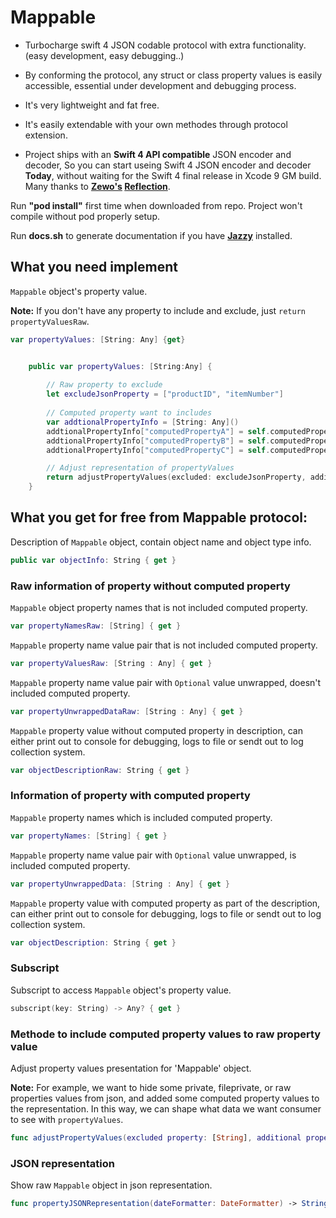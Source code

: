 # Mappable
* Turbocharge swift 4 JSON codable protocol with extra functionality. (easy development, easy debugging..)

* By conforming the protocol, any struct or class property values is easily accessible, essential under development and debugging process.

* It's very lightweight and fat free.

* It's easily extendable with your own methodes through protocol extension.

* Project ships with an **Swift 4 API compatible** JSON encoder and decoder, So you can start useing Swift 4 JSON encoder and decoder **Today**,  without waiting for the Swift 4 final release in Xcode 9 GM build.  Many thanks to **[Zewo's](https://github.com/Zewo) [Reflection](https://github.com/Zewo/Reflection)**.

Run **"pod install"** first time when downloaded from repo. Project won't compile without pod properly setup. 


Run **docs.sh** to generate documentation if you have [**Jazzy**](https://github.com/realm/jazzy) installed.

## What you need implement

`Mappable` object's property value.

**Note:** If you don't have any property to include and exclude, just ``return propertyValuesRaw``.

```swift
var propertyValues: [String: Any] {get}
```

```swift

    public var propertyValues: [String:Any] {
    
		// Raw property to exclude
        let excludeJsonProperty = ["productID", "itemNumber"]
		
		// Computed property want to includes
        var addtionalPropertyInfo = [String: Any]()
        addtionalPropertyInfo["computedPropertyA"] = self.computedPropertyA
        addtionalPropertyInfo["computedPropertyB"] = self.computedPropertyB
        addtionalPropertyInfo["computedPropertyC"] = self.computedPropertyC

		// Adjust representation of propertyValues
        return adjustPropertyValues(excluded: excludeJsonProperty, additional: addtionalPropertyInfo)
    }

```

## What you get for free from Mappable protocol:

Description of `Mappable` object, contain object name and object type info.

```swift
public var objectInfo: String { get }
```
### Raw information of property without computed property
`Mappable` object property names that is not included computed property.

```swift
var propertyNamesRaw: [String] { get }

```

`Mappable` property name value pair that is not included computed property.

```swift
var propertyValuesRaw: [String : Any] { get }
```

`Mappable` property name value pair with `Optional` value unwrapped, doesn't included computed property.

```swift
var propertyUnwrappedDataRaw: [String : Any] { get }
```

`Mappable` property value without computed property in description,
can either print out to console for debugging, logs to file or sendt out to log collection system.

```swift    
var objectDescriptionRaw: String { get }
```

### Information of property with computed property

`Mappable` property names which is included computed property.

```swift 
var propertyNames: [String] { get }
```

`Mappable` property name value pair with `Optional` value unwrapped, is included computed property.

```swift 
var propertyUnwrappedData: [String : Any] { get }
```

`Mappable` property value with computed property as part of the description, can either print out to console for debugging, logs to file or sendt out to log collection system.
 
```swift
var objectDescription: String { get }
```

### Subscript

Subscript to access `Mappable` object's property value.

```swift 
subscript(key: String) -> Any? { get }
```

### Methode to include computed property values to raw property value

Adjust property values presentation for 'Mappable' object.

**Note:** For example, we want to hide some private, fileprivate, or raw properties values from json, and added some computed property values to the representation.
In this way, we can shape what data we want consumer to see with `propertyValues`.

```swift 
func adjustPropertyValues(excluded property: [String], additional propertyInfo: [String : Any]) -> [String : Any]

```

### JSON representation
Show raw `Mappable` object in json representation.

```swift 
func propertyJSONRepresentation(dateFormatter: DateFormatter) -> String

```
